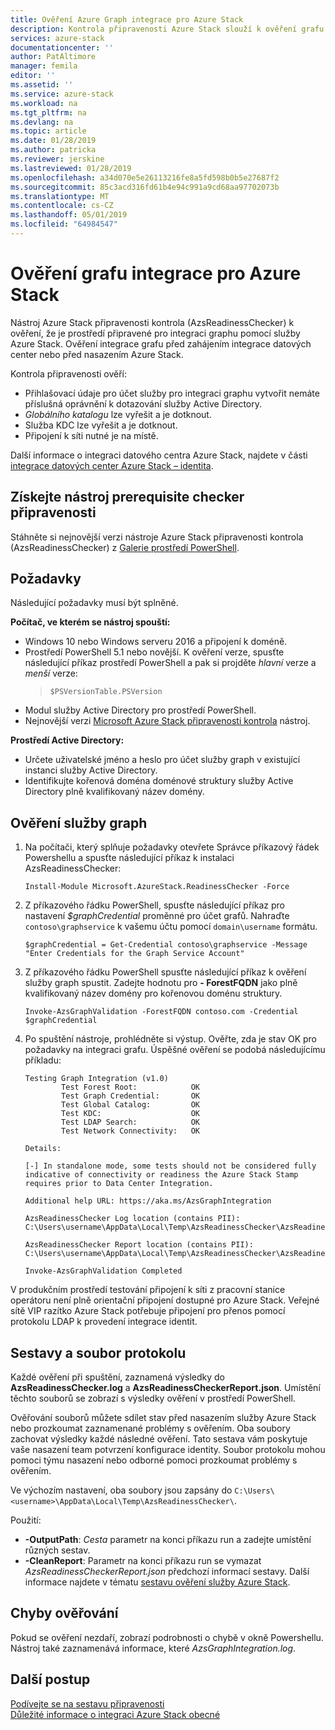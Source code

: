 ```yaml
---
title: Ověření Azure Graph integrace pro Azure Stack
description: Kontrola připravenosti Azure Stack slouží k ověření grafu integrace pro Azure Stack.
services: azure-stack
documentationcenter: ''
author: PatAltimore
manager: femila
editor: ''
ms.assetid: ''
ms.service: azure-stack
ms.workload: na
ms.tgt_pltfrm: na
ms.devlang: na
ms.topic: article
ms.date: 01/28/2019
ms.author: patricka
ms.reviewer: jerskine
ms.lastreviewed: 01/28/2019
ms.openlocfilehash: a34d070e5e26113216fe8a5fd598b0b5e27687f2
ms.sourcegitcommit: 85c3acd316fd61b4e94c991a9cd68aa97702073b
ms.translationtype: MT
ms.contentlocale: cs-CZ
ms.lasthandoff: 05/01/2019
ms.locfileid: "64984547"
---
```

# <a name="validate-graph-integration-for-azure-stack"></a>Ověření grafu integrace pro Azure Stack

Nástroj Azure Stack připravenosti kontrola (AzsReadinessChecker) k ověření, že je prostředí připravené pro integraci graphu pomocí služby Azure Stack. Ověření integrace grafu před zahájením integrace datových center nebo před nasazením Azure Stack.

Kontrola připravenosti ověří:

* Přihlašovací údaje pro účet služby pro integraci graphu vytvořit nemáte příslušná oprávnění k dotazování služby Active Directory.
* *Globálního katalogu* lze vyřešit a je dotknout.
* Služba KDC lze vyřešit a je dotknout.
* Připojení k síti nutné je na místě.

Další informace o integraci datového centra Azure Stack, najdete v části [integrace datových center Azure Stack – identita](azure-stack-integrate-identity.md).

## <a name="get-the-readiness-checker-tool"></a>Získejte nástroj prerequisite checker připravenosti

Stáhněte si nejnovější verzi nástroje Azure Stack připravenosti kontrola (AzsReadinessChecker) z [Galerie prostředí PowerShell](https://aka.ms/AzsReadinessChecker).

## <a name="prerequisites"></a>Požadavky

Následující požadavky musí být splněné.

**Počítač, ve kterém se nástroj spouští:**

* Windows 10 nebo Windows serveru 2016 a připojení k doméně.
* Prostředí PowerShell 5.1 nebo novější. K ověření verze, spusťte následující příkaz prostředí PowerShell a pak si projděte *hlavní* verze a *menší* verze:  
   > `$PSVersionTable.PSVersion`
* Modul služby Active Directory pro prostředí PowerShell.
* Nejnovější verzi [Microsoft Azure Stack připravenosti kontrola](https://aka.ms/AzsReadinessChecker) nástroj.

**Prostředí Active Directory:**

* Určete uživatelské jméno a heslo pro účet služby graph v existující instanci služby Active Directory.
* Identifikujte kořenová doména doménové struktury služby Active Directory plně kvalifikovaný název domény.

## <a name="validate-the-graph-service"></a>Ověření služby graph

1. Na počítači, který splňuje požadavky otevřete Správce příkazový řádek Powershellu a spusťte následující příkaz k instalaci AzsReadinessChecker:

     `Install-Module Microsoft.AzureStack.ReadinessChecker -Force`

1. Z příkazového řádku PowerShell, spusťte následující příkaz pro nastavení *$graphCredential* proměnné pro účet grafů. Nahraďte `contoso\graphservice` k vašemu účtu pomocí `domain\username` formátu.

    `$graphCredential = Get-Credential contoso\graphservice -Message "Enter Credentials for the Graph Service Account"`

1. Z příkazového řádku PowerShell spusťte následující příkaz k ověření služby graph spustit. Zadejte hodnotu pro **- ForestFQDN** jako plně kvalifikovaný název domény pro kořenovou doménu struktury.

     `Invoke-AzsGraphValidation -ForestFQDN contoso.com -Credential $graphCredential`

1. Po spuštění nástroje, prohlédněte si výstup. Ověřte, zda je stav OK pro požadavky na integraci grafu. Úspěšné ověření se podobá následujícímu příkladu:

    ```
    Testing Graph Integration (v1.0)
            Test Forest Root:            OK
            Test Graph Credential:       OK
            Test Global Catalog:         OK
            Test KDC:                    OK
            Test LDAP Search:            OK
            Test Network Connectivity:   OK

    Details:

    [-] In standalone mode, some tests should not be considered fully indicative of connectivity or readiness the Azure Stack Stamp requires prior to Data Center Integration.

    Additional help URL: https://aka.ms/AzsGraphIntegration

    AzsReadinessChecker Log location (contains PII): C:\Users\username\AppData\Local\Temp\AzsReadinessChecker\AzsReadinessChecker.log

    AzsReadinessChecker Report location (contains PII): C:\Users\username\AppData\Local\Temp\AzsReadinessChecker\AzsReadinessCheckerReport.json

    Invoke-AzsGraphValidation Completed
    ```

V produkčním prostředí testování připojení k síti z pracovní stanice operátoru není plně orientační připojení dostupné pro Azure Stack. Veřejné sítě VIP razítko Azure Stack potřebuje připojení pro přenos pomocí protokolu LDAP k provedení integrace identit.

## <a name="report-and-log-file"></a>Sestavy a soubor protokolu

Každé ověření při spuštění, zaznamená výsledky do **AzsReadinessChecker.log** a **AzsReadinessCheckerReport.json**. Umístění těchto souborů se zobrazí s výsledky ověření v prostředí PowerShell.

Ověřování souborů můžete sdílet stav před nasazením služby Azure Stack nebo prozkoumat zaznamenané problémy s ověřením. Oba soubory zachovat výsledky každé následné ověření. Tato sestava vám poskytuje vaše nasazení team potvrzení konfigurace identity. Soubor protokolu mohou pomoci týmu nasazení nebo odborné pomoci prozkoumat problémy s ověřením.

Ve výchozím nastavení, oba soubory jsou zapsány do `C:\Users\<username>\AppData\Local\Temp\AzsReadinessChecker\`.

Použití:

* **-OutputPath**: *Cesta* parametr na konci příkazu run a zadejte umístění různých sestav.
* **-CleanReport**: Parametr na konci příkazu run se vymazat *AzsReadinessCheckerReport.json* předchozí informací sestavy. Další informace najdete v tématu [sestavu ověření služby Azure Stack](azure-stack-validation-report.md).

## <a name="validation-failures"></a>Chyby ověřování

Pokud se ověření nezdaří, zobrazí podrobnosti o chybě v okně Powershellu. Nástroj také zaznamenává informace, které *AzsGraphIntegration.log*.

## <a name="next-steps"></a>Další postup

[Podívejte se na sestavu připravenosti](azure-stack-validation-report.md)  
[Důležité informace o integraci Azure Stack obecné](azure-stack-datacenter-integration.md)  
